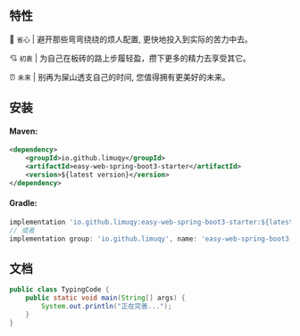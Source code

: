 ## 特性

&#x1F680; `省心` | 避开那些弯弯绕绕的烦人配置, 更快地投入到实际的苦力中去。

&#x1F498; `初衷` | 为自己在板砖的路上步履轻盈，攒下更多的精力去享受其它。

&#x23F0; `未来` | 别再为屎山透支自己的时间, 您值得拥有更美好的未来。

## 安装

#### Maven:
~~~xml
<dependency>
    <groupId>io.github.limuqy</groupId>
    <artifactId>easy-web-spring-boot3-starter</artifactId>
    <version>${latest version}</version>
</dependency>
~~~

#### Gradle:
~~~gradle
implementation 'io.github.limuqy:easy-web-spring-boot3-starter:${latest version}'
// 或者
implementation group: 'io.github.limuqy', name: 'easy-web-spring-boot3-starter', version: '${latest version}'
~~~

## 文档

~~~Java
public class TypingCode {
    public static void main(String[] args) {
        System.out.println("正在完善...");
    }
}
~~~

